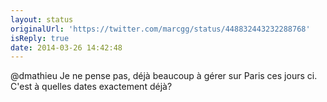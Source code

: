 ```yaml
---
layout: status
originalUrl: 'https://twitter.com/marcgg/status/448832443232288768'
isReply: true
date: 2014-03-26 14:42:48
---
```


@dmathieu Je ne pense pas, déjà beaucoup à gérer sur Paris ces jours ci. C'est à quelles dates exactement déjà?
